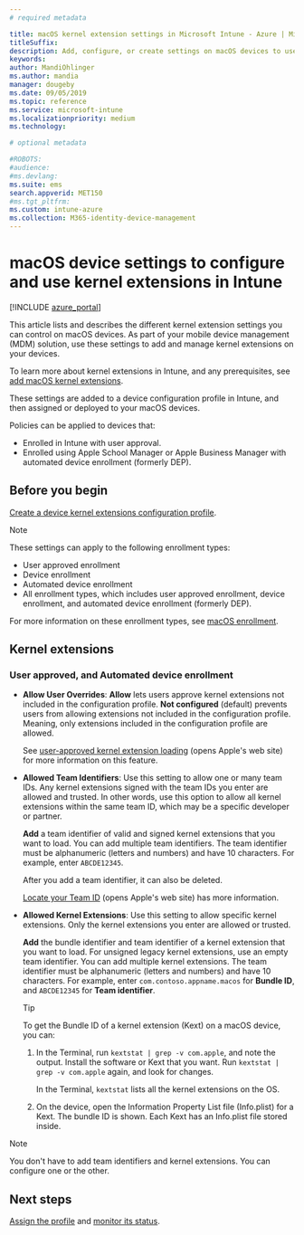 ```yaml
---
# required metadata

title: macOS kernel extension settings in Microsoft Intune - Azure | Microsoft Docs
titleSuffix:
description: Add, configure, or create settings on macOS devices to use kernel extensions. Also, allow users to override approved extensions, allow all extensions from a team identifier, or allow specific extensions or apps in Microsoft Intune.
keywords:
author: MandiOhlinger
ms.author: mandia
manager: dougeby
ms.date: 09/05/2019
ms.topic: reference
ms.service: microsoft-intune
ms.localizationpriority: medium
ms.technology:

# optional metadata

#ROBOTS:
#audience:
#ms.devlang:
ms.suite: ems
search.appverid: MET150
#ms.tgt_pltfrm:
ms.custom: intune-azure
ms.collection: M365-identity-device-management
---
```


# macOS device settings to configure and use kernel extensions in Intune

[!INCLUDE [azure_portal](./includes/azure_portal.md)]

This article lists and describes the different kernel extension settings you can control on macOS devices. As part of your mobile device management (MDM) solution, use these settings to add and manage kernel extensions on your devices.

To learn more about kernel extensions in Intune, and any prerequisites, see [add macOS kernel extensions](kernel-extensions-overview-macos.md).

These settings are added to a device configuration profile in Intune, and then assigned or deployed to your macOS devices.

Policies can be applied to devices that:

- Enrolled in Intune with user approval.
- Enrolled using Apple School Manager or Apple Business Manager with automated device enrollment (formerly DEP).

## Before you begin

[Create a device kernel extensions configuration profile](kernel-extensions-overview-macos.md).

> [!NOTE]
> These settings can apply to the following enrollment types:
>
> - User approved enrollment
> - Device enrollment
> - Automated device enrollment
> - All enrollment types, which includes user approved enrollment, device enrollment, and automated device enrollment (formerly DEP).
>
> For more information on these enrollment types, see [macOS enrollment](macos-enroll.md).

## Kernel extensions

### User approved, and Automated device enrollment

- **Allow User Overrides**: **Allow** lets users approve kernel extensions not included in the configuration profile. **Not configured** (default) prevents users from allowing extensions not included in the configuration profile. Meaning, only extensions included in the configuration profile are allowed.

  See [user-approved kernel extension loading](https://developer.apple.com/library/archive/technotes/tn2459/_index.html) (opens Apple's web site) for more information on this feature.

- **Allowed Team Identifiers**: Use this setting to allow one or many team IDs. Any kernel extensions signed with the team IDs you enter are allowed and trusted. In other words, use this option to allow all kernel extensions within the same team ID, which may be a specific developer or partner.

  **Add** a team identifier of valid and signed kernel extensions that you want to load. You can add multiple team identifiers. The team identifier must be alphanumeric (letters and numbers) and have 10 characters. For example, enter `ABCDE12345`.

  After you add a team identifier, it can also be deleted.

  [Locate your Team ID](https://help.apple.com/developer-account/#/dev55c3c710c) (opens Apple's web site) has more information.

- **Allowed Kernel Extensions**: Use this setting to allow specific kernel extensions. Only the kernel extensions you enter are allowed or trusted. 

  **Add** the bundle identifier and team identifier of a kernel extension that you want to load. For unsigned legacy kernel extensions, use an empty team identifier. You can add multiple kernel extensions. The team identifier must be alphanumeric (letters and numbers) and have 10 characters. For example, enter `com.contoso.appname.macos` for **Bundle ID**, and `ABCDE12345` for **Team identifier**.

  > [!TIP]
  > To get the Bundle ID of a kernel extension (Kext) on a macOS device, you can:
  >
  > 1. In the Terminal, run `kextstat | grep -v com.apple`, and note the output. Install the software or Kext that you want. Run `kextstat | grep -v com.apple` again, and look for changes.
  >
  >    In the Terminal, `kextstat` lists all the kernel extensions on the OS. 
  >
  > 2. On the device, open the Information Property List file (Info.plist) for a Kext. The bundle ID is shown. Each Kext has an Info.plist file stored inside. 

> [!NOTE]
> You don't have to add team identifiers and kernel extensions. You can configure one or the other.

## Next steps

[Assign the profile](device-profile-assign.md) and [monitor its status](device-profile-monitor.md).
